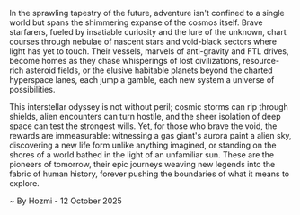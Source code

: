 
In the sprawling tapestry of the future, adventure isn't confined to a single world but spans the shimmering expanse of the cosmos itself. Brave starfarers, fueled by insatiable curiosity and the lure of the unknown, chart courses through nebulae of nascent stars and void-black sectors where light has yet to touch. Their vessels, marvels of anti-gravity and FTL drives, become homes as they chase whisperings of lost civilizations, resource-rich asteroid fields, or the elusive habitable planets beyond the charted hyperspace lanes, each jump a gamble, each new system a universe of possibilities.

This interstellar odyssey is not without peril; cosmic storms can rip through shields, alien encounters can turn hostile, and the sheer isolation of deep space can test the strongest wills. Yet, for those who brave the void, the rewards are immeasurable: witnessing a gas giant's aurora paint a alien sky, discovering a new life form unlike anything imagined, or standing on the shores of a world bathed in the light of an unfamiliar sun. These are the pioneers of tomorrow, their epic journeys weaving new legends into the fabric of human history, forever pushing the boundaries of what it means to explore.

~ By Hozmi - 12 October 2025
